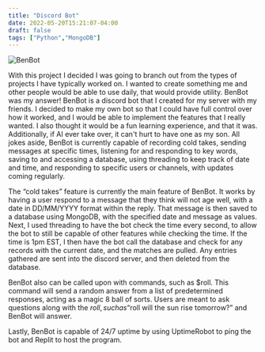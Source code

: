 ```yaml
---
title: "Discord Bot"
date: 2022-05-20T15:21:07-04:00
draft: false
tags: ["Python","MongoDB"]
---
```

![BenBot](/Discord.png)

With this project I decided I was going to branch out from the types of projects I have typically worked on. I wanted to create something me and other people would be able to use daily, that would provide utility. BenBot was my answer! BenBot is a discord bot that I created for my server with my friends. I decided to make my own bot so that I could have full control over how it worked, and I would be able to implement the features that I really wanted. I also thought it would be a fun learning experience, and that it was. Additionally, if AI ever take over, it can't hurt to have one as my son. All jokes aside, BenBot is currently capable of recording cold takes, sending messages at specific times, listening for and responding to key words, saving to and accessing a database, using threading to keep track of date and time, and responding to specific users or channels, with updates coming regularly.

The “cold takes” feature is currently the main feature of BenBot. It works by having a user respond to a message that they think will not age well, with a date in DD/MM/YYYY format within the reply. That message is then saved to a database using MongoDB, with the specified date and message as values. Next, I used threading to have the bot check the time every second, to allow the bot to still be capable of other features while checking the time. If the time is 1pm EST, I then have the bot call the database and check for any records with the current date, and the matches are pulled. Any entries gathered are sent into the discord server, and then deleted from the database.

BenBot also can be called upon with commands, such as $roll. This command will send a random answer from a list of predetermined responses, acting as a magic 8 ball of sorts. Users are meant to ask questions along with the $roll, such as “$roll will the sun rise tomorrow?” and BenBot will answer.

Lastly, BenBot is capable of 24/7 uptime by using UptimeRobot to ping the bot and Replit to host the program.
